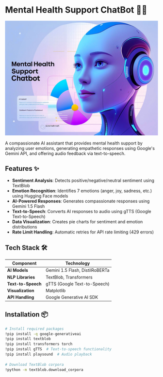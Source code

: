 # Mental Health Support ChatBot 🤖💙

![Mental Health Support](./Mental%20Health%20Support%20ChatBot.png)

A compassionate AI assistant that provides mental health support by analyzing user emotions, generating empathetic responses using Google's Gemini API, and offering audio feedback via text-to-speech.

## Features ✨

- **Sentiment Analysis**: Detects positive/negative/neutral sentiment using TextBlob
- **Emotion Recognition**: Identifies 7 emotions (anger, joy, sadness, etc.) using Hugging Face models
- **AI-Powered Responses**: Generates compassionate responses using Gemini 1.5 Flash
- **Text-to-Speech**: Converts AI responses to audio using gTTS (Google Text-to-Speech)
- **Data Visualization**: Creates pie charts for sentiment and emotion distributions
- **Rate Limit Handling**: Automatic retries for API rate limiting (429 errors)

## Tech Stack 🛠️

| Component | Technology |
|-----------|------------|
| **AI Models** | Gemini 1.5 Flash, DistilRoBERTa |
| **NLP Libraries** | TextBlob, Transformers |
| **Text-to-Speech** | gTTS (Google Text-to-Speech) |
| **Visualization** | Matplotlib |
| **API Handling** | Google Generative AI SDK |

## Installation 📦

```bash
# Install required packages
!pip install -q google-generativeai
!pip install textblob 
!pip install transformers torch
!pip install gTTS  # Text-to-speech functionality
!pip install playsound  # Audio playback

# Download TextBlob corpora
!python -m textblob.download_corpora